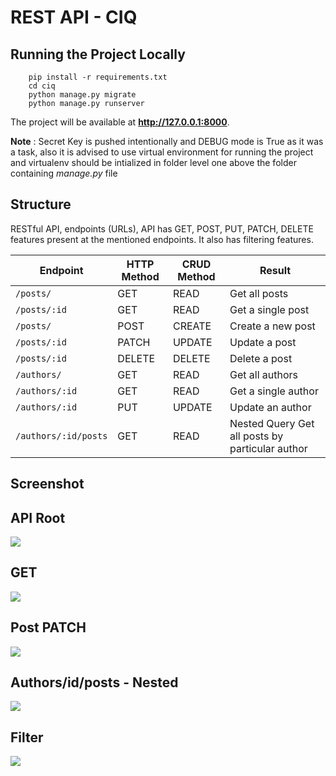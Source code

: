 # REST API - CIQ

## Running the Project Locally
```
	pip install -r requirements.txt
	cd ciq
	python manage.py migrate
	python manage.py runserver

```
The project will be available at **http://127.0.0.1:8000**.

**Note** : Secret Key is pushed intentionally and DEBUG mode is True as it was a task, also it is advised to use virtual environment for running the project and virtualenv should be intialized in folder level one above the folder containing *manage.py* file

## Structure
RESTful API, endpoints (URLs), API has GET, POST, PUT, PATCH, DELETE features present at the mentioned endpoints. It also has filtering features.

Endpoint |HTTP Method | CRUD Method | Result
-- | -- |-- |--
`/posts/` | GET | READ | Get all posts
`/posts/:id` | GET | READ | Get a single post
`/posts/`| POST | CREATE | Create a new post
`/posts/:id` | PATCH | UPDATE | Update a post
`/posts/:id` | DELETE | DELETE | Delete a post
`/authors/` | GET | READ | Get all authors
`/authors/:id`| GET | READ | Get a single author
`/authors/:id`| PUT | UPDATE | Update an author
`/authors/:id/posts` | GET | READ | Nested Query Get all posts by particular author


## Screenshot

## API Root
![](static/root.JPG)
<br />

## GET
![](static/postslist.JPG)
<br />

## Post PATCH
![](static/post-id-patch.JPG)
<br />

## Authors/id/posts - Nested
![](static/authors-id-posts.JPG)

## Filter
![](static/filter-post.JPG)
